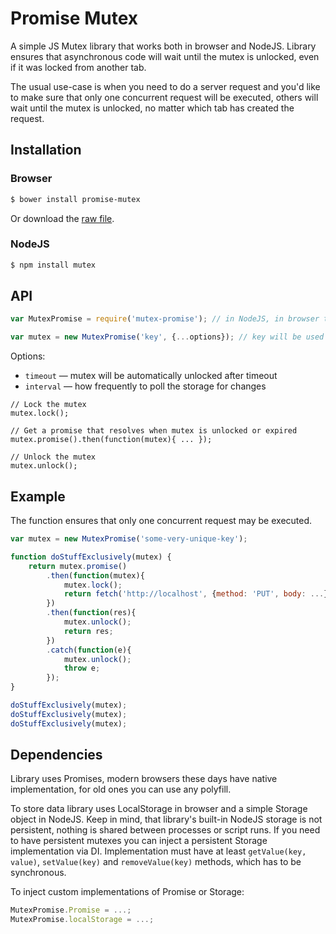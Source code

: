 Promise Mutex
=============

A simple JS Mutex library that works both in browser and NodeJS. Library ensures that asynchronous code will wait until
the mutex is unlocked, even if it was locked from another tab.

The usual use-case is when you need to do a server request and you'd like to make sure that only one concurrent request
will be executed, others will wait until the mutex is unlocked, no matter which tab has created the request.

Installation
------------

### Browser

```sh
$ bower install promise-mutex
```

Or download the [raw file](https://github.com/kirill-konshin/promise-mutex/blob/master/index.js).

### NodeJS

```sh
$ npm install mutex
```

API
---

```js
var MutexPromise = require('mutex-promise'); // in NodeJS, in browser this is not needed

var mutex = new MutexPromise('key', {...options}); // key will be used for localStorage, so it should be unique enough
```

Options:

- `timeout` &mdash; mutex will be automatically unlocked after timeout
- `interval` &mdash; how frequently to poll the storage for changes

```
// Lock the mutex
mutex.lock();

// Get a promise that resolves when mutex is unlocked or expired
mutex.promise().then(function(mutex){ ... });

// Unlock the mutex
mutex.unlock();
```

Example
-------

The function ensures that only one concurrent request may be executed.

```js
var mutex = new MutexPromise('some-very-unique-key');

function doStuffExclusively(mutex) {
    return mutex.promise()
        .then(function(mutex){
            mutex.lock();
            return fetch('http://localhost', {method: 'PUT', body: ...});
        })
        .then(function(res){
            mutex.unlock();
            return res;
        })
        .catch(function(e){
            mutex.unlock();
            throw e;
        });
}

doStuffExclusively(mutex);
doStuffExclusively(mutex);
doStuffExclusively(mutex);
```

Dependencies
------------

Library uses Promises, modern browsers these days have native implementation, for old ones you can use any polyfill.

To store data library uses LocalStorage in browser and a simple Storage object in NodeJS. Keep in mind, that library's
built-in NodeJS storage is not persistent, nothing is shared between processes or script runs. If you need to have
persistent mutexes you can inject a persistent Storage implementation via DI. Implementation must have at least
`getValue(key, value)`, `setValue(key)` and `removeValue(key)` methods, which has to be synchronous. 

To inject custom implementations of Promise or Storage:
 
```js
MutexPromise.Promise = ...;
MutexPromise.localStorage = ...;
```